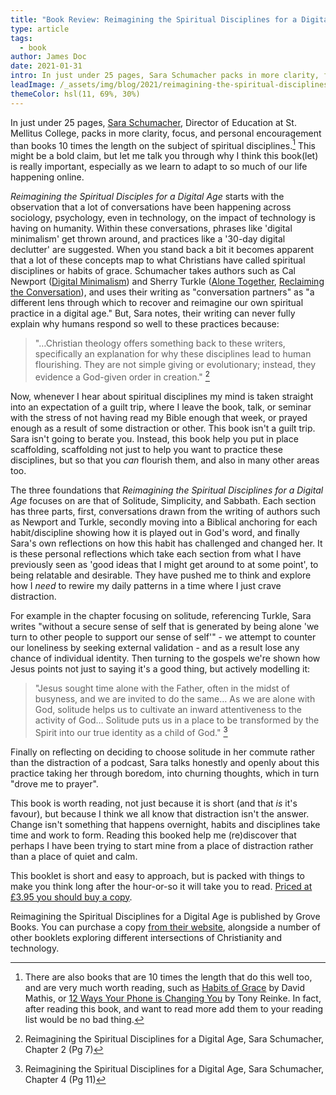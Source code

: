 ```yaml
---
title: "Book Review: Reimagining the Spiritual Disciplines for a Digital Age"
type: article
tags:
  - book
author: James Doc
date: 2021-01-31
intro: In just under 25 pages, Sara Schumacher packs in more clarity, focus, and personal encouragement than books 10 times the length on the subject of spiritual disciplines.
leadImage: /_assets/img/blog/2021/reimagining-the-spiritual-disciplines-for-a-digital-age.jpg
themeColor: hsl(11, 69%, 30%)
---
```


In just under 25 pages, [Sara Schumacher](https://www.stmellitus.ac.uk/profile-list/dr-sara-schumacher), Director of Education at St. Mellitus College, packs in more clarity, focus, and personal encouragement than books 10 times the length on the subject of spiritual disciplines.[^others] This might be a bold claim, but let me talk you through why I think this book(let) is really important, especially as we learn to adapt to so much of our life happening online.

_Reimagining the Spiritual Disciples for a Digital Age_ starts with the observation that a lot of conversations have been happening across sociology, psychology, even in technology, on the impact of technology is having on humanity. Within these conversations, phrases like 'digital minimalism' get thrown around, and practices like a '30-day digital declutter' are suggested. When you stand back a bit it becomes apparent that a lot of these concepts map to what Christians have called spiritual disciplines or habits of grace. Schumacher takes authors such as Cal Newport ([Digital Minimalism](https://www.amazon.co.uk/Digital-Minimalism-Living-Better-Technology/dp/0241341132/)) and Sherry Turkle ([Alone Together](https://www.amazon.co.uk/Alone-Together-Expect-Technology-Other/dp/0465093655), [Reclaiming the Conversation](https://www.amazon.co.uk/Reclaiming-Conversation-Power-Talk-Digital/dp/1594205558)), and uses their writing as "conversation partners" as "a different lens through which to recover and reimagine our own spiritual practice in a digital age." But, Sara notes, their writing can never fully explain why humans respond so well to these practices because:

> "…Christian theology offers something back to these writers, specifically an explanation for why these disciplines lead to human flourishing. They are not simple giving or evolutionary; instead, they evidence a God-given order in creation." [^explanation]

Now, whenever I hear about spiritual disciplines my mind is taken straight into an expectation of a guilt trip, where I leave the book, talk, or seminar with the stress of not having read my Bible enough that week, or prayed enough as a result of some distraction or other. This book isn't a guilt trip. Sara isn't going to berate you. Instead, this book help you put in place scaffolding, scaffolding not just to help you want to practice these disciplines, but so that you _can_ flourish them, and also in many other areas too.

The three foundations that _Reimagining the Spiritual Disciplines for a Digital Age_ focuses on are that of Solitude, Simplicity, and Sabbath. Each section has three parts, first, conversations drawn from the writing of authors such as Newport and Turkle, secondly moving into a Biblical anchoring for each habit/discipline showing how it is played out in God's word, and finally Sara's own reflections on how this habit has challenged and changed her. It is these personal reflections which take each section from what I have previously seen as 'good ideas that I might get around to at some point', to being relatable and desirable. They have pushed me to think and explore how I _need_ to rewire my daily patterns in a time where I just crave distraction.

For example in the chapter focusing on solitude, referencing Turkle, Sara writes "without a secure sense of self that is generated by being alone 'we turn to other people to support our sense of self'" - we attempt to counter our loneliness by seeking external validation - and as a result lose any chance of individual identity. Then turning to the gospels we're shown how Jesus points not just to saying it's a good thing, but actively modelling it:

> "Jesus sought time alone with the Father, often in the midst of busyness, and we are invited to do the same… As we are alone with God, solitude helps us to cultivate an inward attentiveness to the activity of God… Solitude puts us in a place to be transformed by the Spirit into our true identity as a child of God." [^solitude]

Finally on reflecting on deciding to choose solitude in her commute rather than the distraction of a podcast, Sara talks honestly and openly about this practice taking her through boredom, into churning thoughts, which in turn "drove me to prayer".

This book is worth reading, not just because it is short (and that _is_ it's favour), but because I think we all know that distraction isn't the answer. Change isn't something that happens overnight, habits and disciplines take time and work to form. Reading this booked help me (re)discover that perhaps I have been trying to start mine from a place of distraction rather than a place of quiet and calm.

This booklet is short and easy to approach, but is packed with things to make you think long after the hour-or-so it will take you to read. [Priced at £3.95 you should buy a copy](https://grovebooks.co.uk/products/s-153-reimagining-the-spiritual-disciplines-for-a-digital-age).

Reimagining the Spiritual Disciplines for a Digital Age is published by Grove Books. You can purchase a copy [from their website](https://grovebooks.co.uk/products/s-153-reimagining-the-spiritual-disciplines-for-a-digital-age), alongside a number of other booklets exploring different intersections of Christianity and technology.

[^others]: There are also books that are 10 times the length that do this well too, and are very much worth reading, such as [Habits of Grace](https://www.10ofthose.com/uk/products/20072/habits-of-grace) by David Mathis, or [12 Ways Your Phone is Changing You](https://www.10ofthose.com/uk/products/22035/12-ways-your-phone-is) by Tony Reinke. In fact, after reading this book, and want to read more add them to your reading list would be no bad thing.
[^explanation]: Reimagining the Spiritual Disciplines for a Digital Age, Sara Schumacher, Chapter 2 (Pg 7)
[^solitude]: Reimagining the Spiritual Disciplines for a Digital Age, Sara Schumacher, Chapter 4 (Pg 11)
